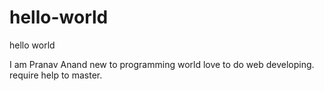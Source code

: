# hello-world

hello world

I am Pranav Anand
  new to programming world
  love to do web developing.
  require help to master.
